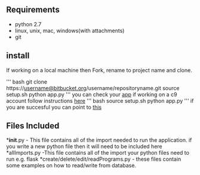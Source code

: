 ## Requirements ##
* python 2.7
* linux, unix, mac, windows(with attachments)
* git 

## install ##
If working on a local machine then Fork, rename to project name and clone.

''' bash
git clone https://username@bitbucket.org/username/repositoryname.git
source setup.sh
python app.py
'''
you can check your [app](127.0.0.1:8080)
if working on a c9 account follow instructions [here](https://docs.google.com/document/d/17GK7uKqdma5DMnHZXlMJwnAn63HdU9446fV1lAcxxus/edit)
''' bash
source setup.sh
python app.py
'''
if you are succesful you can point to [this](0.0.0.0:8080)

## Files Included ##
*__init__.py - This file contains all of the import needed to run the application. 
if you write a new python file then it will need to be included here
*allImports.py -This file contains all of the import your python files need to run e.g. flask
*create/delete/edit/readPrograms.py - these files contain some examples on how to read/write from database.

